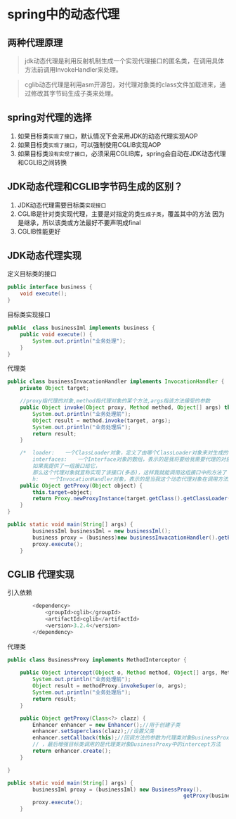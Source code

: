 # spring中的动态代理

## 两种代理原理
>jdk动态代理是利用反射机制生成一个实现代理接口的匿名类，在调用具体方法前调用InvokeHandler来处理。

>cglib动态代理是利用asm开源包，对代理对象类的class文件加载进来，通过修改其字节码生成子类来处理。

## spring对代理的选择

 1. 如果目标类`实现了接口`，默认情况下会采用JDK的动态代理实现AOP
 2. 如果目标类`实现了接口`，可以强制使用CGLIB实现AOP
 3. 如果目标类`没有实现了接口`，必须采用CGLIB库，spring会自动在JDK动态代理和CGLIB之间转换
 
## JDK动态代理和CGLIB字节码生成的区别？
 1.  JDK动态代理需要目标类`实现接口`
 2. CGLIB是针对类实现代理，主要是对指定的类`生成子类`，覆盖其中的方法
因为是继承，所以该类或方法最好不要声明成final
 3. CGLIB性能更好
 
## JDK动态代理实现
定义目标类的接口

```java
public interface business {
    void execute();
}
```
目标类实现接口

```java
public  class businessIml implements business {
    public void execute() {
        System.out.println("业务处理");
    }
}
```
代理类

```java
public class businessInvacationHandler implements InvocationHandler {
    private Object target;

    //proxy指代理的对象,method指代理对象的某个方法,args指该方法接受的参数
    public Object invoke(Object proxy, Method method, Object[] args) throws Throwable {
        System.out.println("业务处理前");
        Object result = method.invoke(target, args);
        System.out.println("业务处理后");
        return result;
    }

    /*  loader:　　一个ClassLoader对象，定义了由哪个ClassLoader对象来对生成的代理对象进行加载
        interfaces:　　一个Interface对象的数组，表示的是我将要给我需要代理的对象提供一组什么接口，
        如果我提供了一组接口给它，
        那么这个代理对象就宣称实现了该接口(多态)，这样我就能调用这组接口中的方法了
        h:　　一个InvocationHandler对象，表示的是当我这个动态代理对象在调用方法的时候，会关联到哪一个InvocationHandler对象上*/
    public Object getProxy(Object object) {
        this.target=object;
        return Proxy.newProxyInstance(target.getClass().getClassLoader(), target.getClass().getInterfaces(), this);
    }
}

```

```java
public static void main(String[] args) {
        businessIml businessIml = new businessIml();
        business proxy = (business)new businessInvacationHandler().getProxy(businessIml);
        proxy.execute();
    }
```
## CGLIB 代理实现
引入依赖

```java
        <dependency>
            <groupId>cglib</groupId>
            <artifactId>cglib</artifactId>
            <version>3.2.4</version>
        </dependency>
```
代理类

```java
public class BusinessProxy implements MethodInterceptor {
    
    public Object intercept(Object o, Method method, Object[] args, MethodProxy methodProxy) throws Throwable {
        System.out.println("业务处理前");
        Object result = methodProxy.invokeSuper(o, args);
        System.out.println("业务处理后");
        return result;
    }

    public Object getProxy(Class<?> clazz) {
        Enhancer enhancer = new Enhancer();//用于创建子类
        enhancer.setSuperclass(clazz);//设置父类
        enhancer.setCallback(this);//回调方法的参数为代理类对象BusinessProxy
        // ，最后增强目标类调用的是代理类对象BusinessProxy中的intercept方法
        return enhancer.create();
    }

}
```

```java
public static void main(String[] args) {
        businessIml proxy = (businessIml) new BusinessProxy().
        												getProxy(businessIml.class);
        proxy.execute();
    }
```

